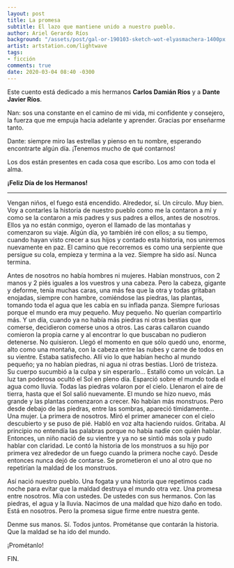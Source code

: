 ```yaml
---
layout: post
title: La promesa
subtitle: El lazo que mantiene unido a nuestro pueblo.
author: Ariel Gerardo Ríos
background: "/assets/post/gal-or-190103-sketch-wot-elyasmachera-1400px.jpg"
artist: artstation.com/lightwave
tags:
- ficción
comments: true
date: 2020-03-04 08:40 -0300
---
```


Este cuento está dedicado a mis hermanos **Carlos Damián Ríos** y a **Dante
Javier Ríos**.

Nan: sos una constante en el camino de mi vida, mi confidente y consejero, la
fuerza que me empuja hacia adelante y aprender. Gracias por enseñarme tanto.

Dante: siempre miro las estrellas y pienso en tu nombre, esperando encontrarte
algún día. ¡Tenemos mucho de qué contarnos!

Los dos están presentes en cada cosa que escribo. Los amo con toda el alma.

**¡Feliz Día de los Hermanos!**

--------------------------------------------------------------------------------

Vengan niños, el fuego está encendido. Alrededor, sí. Un círculo. Muy bien. Voy
a contarles la historia de nuestro pueblo como me la contaron a mí y como se la
contaron a mis padres y sus padres a ellos, antes de nosotros. Ellos ya no están
conmigo, oyeron el llamado de las montañas y comenzaron su viaje. Algún día, yo
también iré con ellos; a su tiempo, cuando hayan visto crecer a sus hijos y
contado esta historia, nos uniremos nuevamente en paz. El camino que recorremos
es como una serpiente que persigue su cola, empieza y termina a la vez. Siempre
ha sido así. Nunca termina.

Antes de nosotros no había hombres ni mujeres. Habían monstruos, con 2 manos y
2 piés iguales a los vuestros y una cabeza. Pero la cabeza, gigante y deforme,
tenía muchas caras, una más fea que la otra y todas gritaban enojadas, siempre
con hambre, comiéndose las piedras, las plantas, tomando toda el agua que les
cabía en su inflada panza. Siempre furiosas porque el mundo era muy pequeño.
Muy pequeño. No querían compartirlo más. Y un día, cuando ya no había más
piedras ni otras bestias que comerse, decidieron comerse unos a otros. Las caras
callaron cuando comieron la propia carne y al encontrar lo que buscaban no
pudieron detenerse. No quisieron. Llegó el momento en que sólo quedó uno,
enorme, alto como una montaña, con la cabeza entre las nubes y carne de todos en
su vientre. Estaba satisfecho. Allí vio lo que habían hecho al mundo pequeño; ya
no habían piedras, ni agua ni otras bestias. Lloró de tristeza. Su cuerpo
sucumbió a la culpa y sin esperarlo... Estalló como un volcán. La luz tan
poderosa ocultó el Sol en pleno día. Esparció sobre el mundo toda el agua como
lluvia. Todas las piedras volaron por el cielo. Llenaron el aire de tierra,
hasta que el Sol salió nuevamente. El mundo se hizo nuevo, más grande y las
plantas comenzaron a crecer. No habían más monstruos. Pero desde debajo de las
piedras, entre las sombras, apareció tímidamente... Una mujer. La primera de
nosotros. Miró el primer amanecer con el cielo descubierto y se puso de pié.
Habló en voz alta haciendo ruidos. Gritaba. Al principio no entendía las
palabras porque no había nadie con quién hablar. Entonces, un niño nació de su
vientre y ya no se sintió más sola y pudo hablar con claridad. Le contó la
historia de los monstruos a su hijo por primera vez alrededor de un fuego cuando
la primera noche cayó. Desde entonces nunca dejó de contarse. Se prometieron el
uno al otro que no repetirían la maldad de los monstruos.

Así nació nuestro pueblo. Una fogata y una historia que repetimos cada noche
para evitar que la maldad destruya el mundo otra vez. Una promesa entre
nosotros. Mía con ustedes. De ustedes con sus hermanos. Con las piedras, el agua
y la lluvia. Nacimos de una maldad que hizo daño en todo. Está en nosotros. Pero
la promesa sigue firme entre nuestra gente.

Denme sus manos. Sí. Todos juntos. Prométanse que contarán la historia. Que la
maldad se ha ido del mundo.

¡Prométanlo!

FIN.
